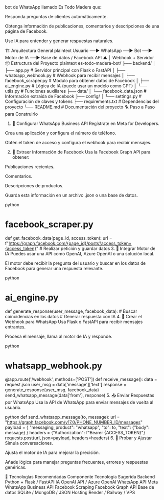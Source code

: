bot de WhatsApp llamado Es Todo Madera que:

Responda preguntas de clientes automáticamente.

Obtenga información de publicaciones, comentarios y descripciones de una página de Facebook.

Use IA para entender y generar respuestas naturales.

🏗️ Arquitectura General
plaintext
Usuario ──▶ WhatsApp ──▶ Bot ──▶ Motor de IA ──▶ Base de datos / Facebook API
                              ▲
                              │
                        Webhook + Servidor
📦 Estructura del Proyecto
plaintext
es-todo-madera-bot/
├── backend/
│   ├── app.py                # Servidor principal con Flask o FastAPI
│   ├── whatsapp_webhook.py   # Webhook para recibir mensajes
│   ├── facebook_scraper.py   # Módulo para obtener datos de Facebook
│   ├── ai_engine.py          # Lógica de IA (puede usar un modelo como GPT)
│   └── utils.py              # Funciones auxiliares
├── data/
│   └── facebook_data.json    # Información extraída de Facebook
├── config/
│   └── settings.py           # Configuración de claves y tokens
├── requirements.txt          # Dependencias del proyecto
└── README.md                 # Documentación del proyecto
🪜 Paso a Paso para Construirlo
1. 🔧 Configurar WhatsApp Business API
Regístrate en Meta for Developers.

Crea una aplicación y configura el número de teléfono.

Obtén el token de acceso y configura el webhook para recibir mensajes.

2. 🧲 Extraer Información de Facebook
Usa la Facebook Graph API para obtener:

Publicaciones recientes.

Comentarios.

Descripciones de productos.

Guarda esta información en un archivo .json o una base de datos.

python
# facebook_scraper.py
def get_facebook_data(page_id, access_token):
    url = f"https://graph.facebook.com/{page_id}/posts?access_token={access_token}"
    # Realizar petición y guardar datos
3. 🧠 Integrar Motor de IA
Puedes usar una API como OpenAI, Azure OpenAI o una solución local.

El motor debe recibir la pregunta del usuario y buscar en los datos de Facebook para generar una respuesta relevante.

python
# ai_engine.py
def generate_response(user_message, facebook_data):
    # Buscar coincidencias en los datos
    # Generar respuesta con IA
4. 📡 Crear el Webhook para WhatsApp
Usa Flask o FastAPI para recibir mensajes entrantes.

Procesa el mensaje, llama al motor de IA y responde.

python
# whatsapp_webhook.py
@app.route('/webhook', methods=['POST'])
def receive_message():
    data = request.json
    user_msg = data['message']['text']
    response = generate_response(user_msg, facebook_data)
    send_whatsapp_message(data['from'], response)
5. 📤 Enviar Respuestas por WhatsApp
Usa la API de WhatsApp para enviar mensajes de vuelta al usuario.

python
def send_whatsapp_message(to, message):
    url = "https://graph.facebook.com/v17.0/PHONE_NUMBER_ID/messages"
    payload = {
        "messaging_product": "whatsapp",
        "to": to,
        "text": {"body": message}
    }
    headers = {"Authorization": f"Bearer {ACCESS_TOKEN}"}
    requests.post(url, json=payload, headers=headers)
6. 🧪 Probar y Ajustar
Simula conversaciones.

Ajusta el motor de IA para mejorar la precisión.

Añade lógica para manejar preguntas frecuentes, errores y respuestas genéricas.

🧰 Tecnologías Recomendadas
Componente	Tecnología Sugerida
Backend	Python + Flask / FastAPI
IA	OpenAI API / Azure OpenAI
WhatsApp API	Meta WhatsApp Business API
Facebook Scraping	Facebook Graph API
Base de datos	SQLite / MongoDB / JSON
Hosting	Render / Railway / VPS